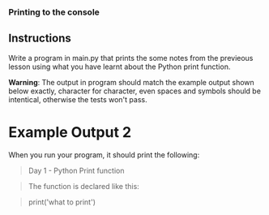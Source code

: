 ### Printing to the console

## Instructions

Write a program in main.py that prints the some notes from the previeous lesson using what you have learnt about the Python print function.


**Warning**: The output in program should match the example output shown below exactly, character for character, even spaces and symbols should be intentical, otherwise the tests won't pass. 

# Example Output 2

When you run your program, it should print the following:

> Day 1 - Python Print function

> The function is declared like this:

> print('what to print')
> 
